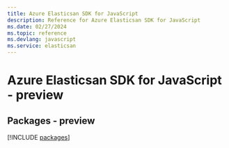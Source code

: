 ```yaml
---
title: Azure Elasticsan SDK for JavaScript
description: Reference for Azure Elasticsan SDK for JavaScript
ms.date: 02/27/2024
ms.topic: reference
ms.devlang: javascript
ms.service: elasticsan
---
```

# Azure Elasticsan SDK for JavaScript - preview
## Packages - preview
[!INCLUDE [packages](elasticsan-index.md)]